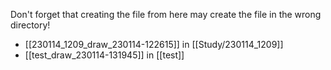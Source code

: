 Don't forget that creating the file from here may create the file in the wrong directory!
- [[230114_1209_draw_230114-122615]] in [[Study/230114_1209]]
- [[test_draw_230114-131945]] in [[test]]